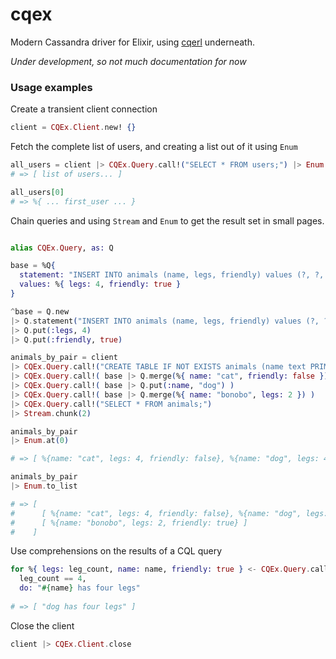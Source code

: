 # cqex
Modern Cassandra driver for Elixir, using [cqerl][1] underneath.

*Under development, so not much documentation for now*

### Usage examples

Create a transient client connection

```elixir
client = CQEx.Client.new! {}
```

Fetch the complete list of users, and creating a list out of it using `Enum`

```elixir
all_users = client |> CQEx.Query.call!("SELECT * FROM users;") |> Enum.to_list
# => [ list of users... ]

all_users[0]
# => %{ ... first_user ... }
```

Chain queries and using `Stream` and `Enum` to get the result set in small pages.

```elixir

alias CQEx.Query, as: Q

base = %Q{
  statement: "INSERT INTO animals (name, legs, friendly) values (?, ?, ?);",
  values: %{ legs: 4, friendly: true }
}

^base = Q.new 
|> Q.statement("INSERT INTO animals (name, legs, friendly) values (?, ?, ?);")
|> Q.put(:legs, 4)
|> Q.put(:friendly, true)

animals_by_pair = client
|> CQEx.Query.call!("CREATE TABLE IF NOT EXISTS animals (name text PRIMARY KEY, legs tinyint, friendly boolean);")
|> CQEx.Query.call!( base |> Q.merge(%{ name: "cat", friendly: false }) )
|> CQEx.Query.call!( base |> Q.put(:name, "dog") )
|> CQEx.Query.call!( base |> Q.merge(%{ name: "bonobo", legs: 2 }) )
|> CQEx.Query.call!("SELECT * FROM animals;")
|> Stream.chunk(2)

animals_by_pair
|> Enum.at(0)

# => [ %{name: "cat", legs: 4, friendly: false}, %{name: "dog", legs: 4, friendly: true} ]

animals_by_pair
|> Enum.to_list

# => [ 
#      [ %{name: "cat", legs: 4, friendly: false}, %{name: "dog", legs: 4, friendly: true} ], 
#      [ %{name: "bonobo", legs: 2, friendly: true} ] 
#    ]

```

Use comprehensions on the results of a CQL query

```elixir
for %{ legs: leg_count, name: name, friendly: true } <- CQEx.Query.call!(client, "SELECT * FROM animals"), 
  leg_count == 4,
  do: "#{name} has four legs"
  
# => [ "dog has four legs" ]
```

Close the client

```elixir
client |> CQEx.Client.close
```

[1]: https://github.com/matehat/cqerl/

